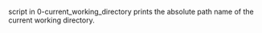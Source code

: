 script in 0-current_working_directory prints the absolute path name of the current working directory.
